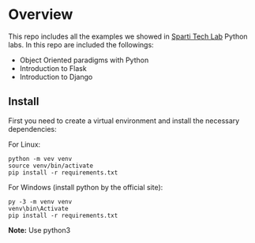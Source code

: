 # Overview

This repo includes all the examples we showed in [Sparti Tech Lab](https://www.nikiforos.edu.gr/spartitechlab/workshops-spartitechlab) 
Python labs. In this repo are included the followings:

- Object Oriented paradigms with Python
- Introduction to Flask
- Introduction to Django

## Install

First you need to create a virtual environment and install the necessary dependencies:

For Linux:
```
python -m vev venv
source venv/bin/activate
pip install -r requirements.txt
```

For Windows (install python by the official site):
```
py -3 -m venv venv
venv\bin\Activate
pip install -r requirements.txt
```

**Note:** Use python3
